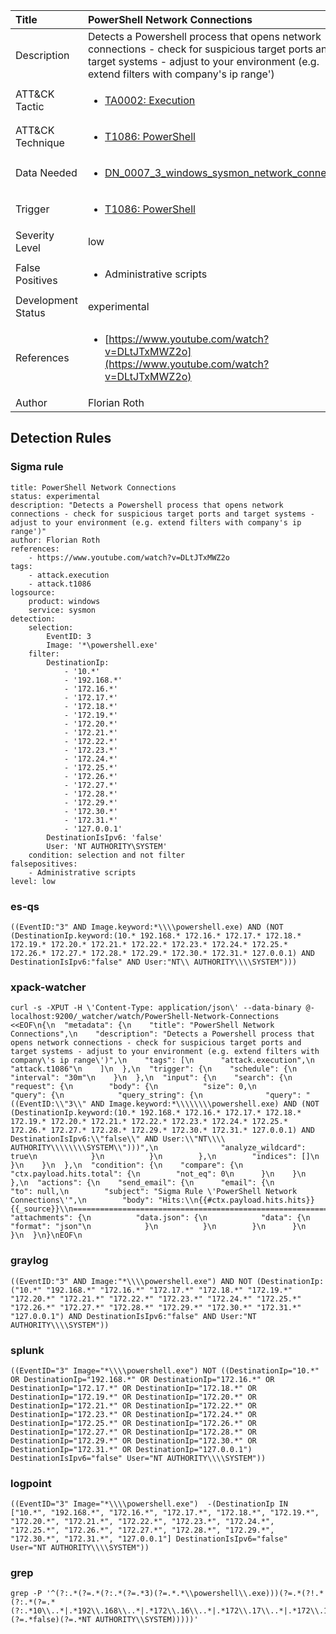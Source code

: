 | Title                | PowerShell Network Connections                                                                                                                                                 |
|:---------------------|:------------------------------------------------------------------------------------------------------------------------------------------------------------|
| Description          | Detects a Powershell process that opens network connections - check for suspicious target ports and target systems - adjust to your environment (e.g. extend filters with company's ip range')                                                                                                                                           |
| ATT&amp;CK Tactic    | <ul><li>[TA0002: Execution](https://attack.mitre.org/tactics/TA0002)</li></ul>  |
| ATT&amp;CK Technique | <ul><li>[T1086: PowerShell](https://attack.mitre.org/techniques/T1086)</li></ul>                             |
| Data Needed          | <ul><li>[DN_0007_3_windows_sysmon_network_connection](../Data_Needed/DN_0007_3_windows_sysmon_network_connection.md)</li></ul>                                                         |
| Trigger              | <ul><li>[T1086: PowerShell](../Triggers/T1086.md)</li></ul>  |
| Severity Level       | low                                                                                                                                                 |
| False Positives      | <ul><li>Administrative scripts</li></ul>                                                                  |
| Development Status   | experimental                                                                                                                                                |
| References           | <ul><li>[https://www.youtube.com/watch?v=DLtJTxMWZ2o](https://www.youtube.com/watch?v=DLtJTxMWZ2o)</li></ul>                                                          |
| Author               | Florian Roth                                                                                                                                                |


## Detection Rules

### Sigma rule

```
title: PowerShell Network Connections
status: experimental
description: "Detects a Powershell process that opens network connections - check for suspicious target ports and target systems - adjust to your environment (e.g. extend filters with company's ip range')"  
author: Florian Roth
references:
    - https://www.youtube.com/watch?v=DLtJTxMWZ2o
tags:
    - attack.execution
    - attack.t1086
logsource:
    product: windows
    service: sysmon
detection:
    selection:
        EventID: 3
        Image: '*\powershell.exe'
    filter:
        DestinationIp: 
            - '10.*'
            - '192.168.*'
            - '172.16.*'
            - '172.17.*'
            - '172.18.*'
            - '172.19.*'
            - '172.20.*'
            - '172.21.*'
            - '172.22.*'
            - '172.23.*'
            - '172.24.*'
            - '172.25.*'
            - '172.26.*'
            - '172.27.*'
            - '172.28.*'
            - '172.29.*'
            - '172.30.*'
            - '172.31.*'
            - '127.0.0.1'
        DestinationIsIpv6: 'false'
        User: 'NT AUTHORITY\SYSTEM'
    condition: selection and not filter
falsepositives:
    - Administrative scripts
level: low

```





### es-qs
    
```
((EventID:"3" AND Image.keyword:*\\\\powershell.exe) AND (NOT (DestinationIp.keyword:(10.* 192.168.* 172.16.* 172.17.* 172.18.* 172.19.* 172.20.* 172.21.* 172.22.* 172.23.* 172.24.* 172.25.* 172.26.* 172.27.* 172.28.* 172.29.* 172.30.* 172.31.* 127.0.0.1) AND DestinationIsIpv6:"false" AND User:"NT\\ AUTHORITY\\\\SYSTEM")))
```


### xpack-watcher
    
```
curl -s -XPUT -H \'Content-Type: application/json\' --data-binary @- localhost:9200/_watcher/watch/PowerShell-Network-Connections <<EOF\n{\n  "metadata": {\n    "title": "PowerShell Network Connections",\n    "description": "Detects a Powershell process that opens network connections - check for suspicious target ports and target systems - adjust to your environment (e.g. extend filters with company\'s ip range\')",\n    "tags": [\n      "attack.execution",\n      "attack.t1086"\n    ]\n  },\n  "trigger": {\n    "schedule": {\n      "interval": "30m"\n    }\n  },\n  "input": {\n    "search": {\n      "request": {\n        "body": {\n          "size": 0,\n          "query": {\n            "query_string": {\n              "query": "((EventID:\\"3\\" AND Image.keyword:*\\\\\\\\powershell.exe) AND (NOT (DestinationIp.keyword:(10.* 192.168.* 172.16.* 172.17.* 172.18.* 172.19.* 172.20.* 172.21.* 172.22.* 172.23.* 172.24.* 172.25.* 172.26.* 172.27.* 172.28.* 172.29.* 172.30.* 172.31.* 127.0.0.1) AND DestinationIsIpv6:\\"false\\" AND User:\\"NT\\\\ AUTHORITY\\\\\\\\SYSTEM\\")))",\n              "analyze_wildcard": true\n            }\n          }\n        },\n        "indices": []\n      }\n    }\n  },\n  "condition": {\n    "compare": {\n      "ctx.payload.hits.total": {\n        "not_eq": 0\n      }\n    }\n  },\n  "actions": {\n    "send_email": {\n      "email": {\n        "to": null,\n        "subject": "Sigma Rule \'PowerShell Network Connections\'",\n        "body": "Hits:\\n{{#ctx.payload.hits.hits}}{{_source}}\\n================================================================================\\n{{/ctx.payload.hits.hits}}",\n        "attachments": {\n          "data.json": {\n            "data": {\n              "format": "json"\n            }\n          }\n        }\n      }\n    }\n  }\n}\nEOF\n
```


### graylog
    
```
((EventID:"3" AND Image:"*\\\\powershell.exe") AND NOT (DestinationIp:("10.*" "192.168.*" "172.16.*" "172.17.*" "172.18.*" "172.19.*" "172.20.*" "172.21.*" "172.22.*" "172.23.*" "172.24.*" "172.25.*" "172.26.*" "172.27.*" "172.28.*" "172.29.*" "172.30.*" "172.31.*" "127.0.0.1") AND DestinationIsIpv6:"false" AND User:"NT AUTHORITY\\\\SYSTEM"))
```


### splunk
    
```
((EventID="3" Image="*\\\\powershell.exe") NOT ((DestinationIp="10.*" OR DestinationIp="192.168.*" OR DestinationIp="172.16.*" OR DestinationIp="172.17.*" OR DestinationIp="172.18.*" OR DestinationIp="172.19.*" OR DestinationIp="172.20.*" OR DestinationIp="172.21.*" OR DestinationIp="172.22.*" OR DestinationIp="172.23.*" OR DestinationIp="172.24.*" OR DestinationIp="172.25.*" OR DestinationIp="172.26.*" OR DestinationIp="172.27.*" OR DestinationIp="172.28.*" OR DestinationIp="172.29.*" OR DestinationIp="172.30.*" OR DestinationIp="172.31.*" OR DestinationIp="127.0.0.1") DestinationIsIpv6="false" User="NT AUTHORITY\\\\SYSTEM"))
```


### logpoint
    
```
((EventID="3" Image="*\\\\powershell.exe")  -(DestinationIp IN ["10.*", "192.168.*", "172.16.*", "172.17.*", "172.18.*", "172.19.*", "172.20.*", "172.21.*", "172.22.*", "172.23.*", "172.24.*", "172.25.*", "172.26.*", "172.27.*", "172.28.*", "172.29.*", "172.30.*", "172.31.*", "127.0.0.1"] DestinationIsIpv6="false" User="NT AUTHORITY\\\\SYSTEM"))
```


### grep
    
```
grep -P '^(?:.*(?=.*(?:.*(?=.*3)(?=.*.*\\powershell\\.exe)))(?=.*(?!.*(?:.*(?=.*(?:.*10\\..*|.*192\\.168\\..*|.*172\\.16\\..*|.*172\\.17\\..*|.*172\\.18\\..*|.*172\\.19\\..*|.*172\\.20\\..*|.*172\\.21\\..*|.*172\\.22\\..*|.*172\\.23\\..*|.*172\\.24\\..*|.*172\\.25\\..*|.*172\\.26\\..*|.*172\\.27\\..*|.*172\\.28\\..*|.*172\\.29\\..*|.*172\\.30\\..*|.*172\\.31\\..*|.*127\\.0\\.0\\.1))(?=.*false)(?=.*NT AUTHORITY\\SYSTEM)))))'
```



